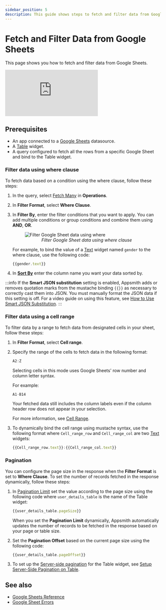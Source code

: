 ```yaml
---
sidebar_position: 5
description: This guide shows steps to fetch and filter data from Google Sheets.
---
```


# Fetch and Filter Data from Google Sheets

This page shows you how to fetch and filter data from Google Sheets.

<div style={{ position: "relative", paddingBottom: "calc(50.520833333333336% + 41px)", height: "0", width: "100%" }}>
  <iframe src="https://demo.arcade.software/CBDx3poLLq7Cy1ZWbWt7?embed" frameborder="0" loading="lazy" webkitallowfullscreen mozallowfullscreen allowfullscreen style={{ position: "absolute", top: "0", left: "0", width: "100%", height: "100%", colorScheme: "light" }} title="Appsmith | Connect Data">
  </iframe>
</div>


## Prerequisites
- An app connected to a [Google Sheets](/connect-data/reference/querying-google-sheets) datasource.
- A [Table](/reference/widgets/table) widget.
- A query configured to fetch all the rows from a specific Google Sheet and bind to the Table widget.

### Filter data using where clause
To fetch data based on a condition using the where clause, follow these steps:
1. In the query, select [Fetch Many](/connect-data/reference/querying-google-sheets#fetch-many) in **Operations**.
2. In **Filter Format**, select **Where Clause**.
3. In **Filter By**, enter the filter conditions that you want to apply.
   You can add multiple conditions or group conditions and combine them using **AND**, **OR**.

    <figure>
      <img src="/img/gsheet-data-filter.png" style= {{width:"700px", height:"auto"}} alt="Filter Google Sheet data using where"/>
      <figcaption align = "center"><i>Filter Google Sheet data using where clause</i></figcaption>
    </figure>

   For example, to bind the value of a [Text](/reference/widgets/text) widget named `gender` to the where clause, use the following code:
   ```jsx
   {{gender.text}}
   ```
4. In **[Sort By](/connect-data/reference/querying-google-sheets#sort-by)** enter the column name you want your data sorted by.
   
:::info
If the **Smart JSON substitution** setting is enabled, Appsmith adds or removes quotation marks from the mustache binding `{{}}` as necessary to correctly cast them into JSON. You must manually format the JSON data if this setting is off. For a video guide on using this feature, see [How to Use Smart JSON Substitution](https://www.youtube.com/watch?v=-Z3y-pdNhXc).
:::

### Filter data using a cell range
To filter data by a range to fetch data from designated cells in your sheet, follow these steps:
1. In **Filter Format**, select **Cell range**.
2. Specify the range of the cells to fetch data in the following format:
   ```jsx
   A2:Z
   ```
   Selecting cells in this mode uses Google Sheets' row number and column letter syntax.

   For example:
   ```jsx
   A1-B14
   ```
   Your fetched data still includes the column labels even if the column header row does not appear in your selection.
   
   For more information, see [Cell Range](/connect-data/reference/querying-google-sheets#cell-range).
3. To dynamically bind the cell range using mustache syntax, use the following format where `Cell_range_row` and `Cell_range_col` are two [Text](/reference/widgets/text) widgets:

   ```jsx
   {{Cell_range_row.text}}:{{Cell_range_col.text}}
   ```
### Pagination
You can configure the page size in the response when the **Filter Format** is set to **Where Clause**.
To set the number of records fetched in the response dynamically, follow these steps:
1. In [Pagination Limit](/connect-data/reference/querying-google-sheets#pagination-limit) set the value according to the page size using the following code where `user_details_table` is the name of the Table widget:

   ```jsx
   {{user_details_table.pageSize}}
   ```

   When you set the **Pagination Limit** dynamically, Appsmith automatically updates the number of records to be fetched in the response based on your page or table size.
2. Set the **Pagination Offset** based on the current page size using the following code:

   ```jsx
   {{user_details_table.pageOffset}}
   ```
3. To set up the [Server-side pagination](/reference/widgets/table#server-side-pagination-boolean) for the Table widget,
   see [Setup Server-Side Pagination on Table](/build-apps/how-to-guides/Server-side-pagination-in-table).

## See also
- [Google Sheets Reference](/connect-data/reference/querying-google-sheets)
- [Google Sheet Errors](/help-and-support/troubleshooting-guide/action-errors/google-sheets-plugin-errors)
